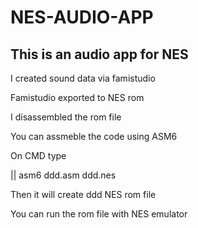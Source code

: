 # NES-AUDIO-APP 

## This is an audio app for NES 

I created sound data via famistudio 

Famistudio exported to NES rom 

I disassembled the rom file  

You can assmeble the code using ASM6 

On CMD type 

|| asm6 ddd.asm ddd.nes 

Then it will create ddd NES rom file 

You can run the rom file with NES emulator 

